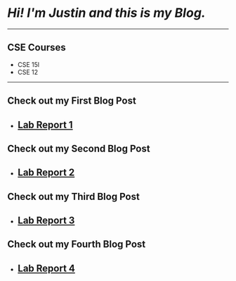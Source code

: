 # _Hi! I'm Justin and this is my Blog._

---

## CSE Courses

- CSE 15l
- CSE 12

---

## Check out my First Blog Post

- ## [Lab Report 1](https://jusinucsd26.github.io/cse15l-lab-reports/lab-report-1-week-2.html)

## Check out my Second Blog Post

- ## [Lab Report 2](https://jusinucsd26.github.io/cse15l-lab-reports/lab-report-2-week-4.html)

## Check out my Third Blog Post

- ## [Lab Report 3](https://jusinucsd26.github.io/cse15l-lab-reports/lab-report-3-week-6.html)

## Check out my Fourth Blog Post

- ## [Lab Report 4](https://jusinucsd26.github.io/cse15l-lab-reports/lab-report-4-week-8.html)
